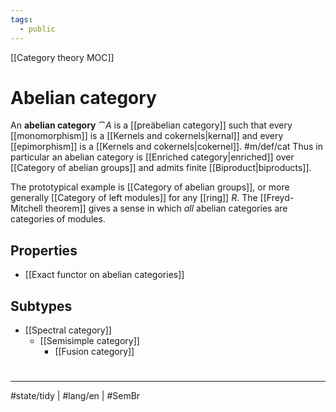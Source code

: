 ```yaml
---
tags:
  - public
---
```

[[Category theory MOC]]
# Abelian category

An **abelian category** $\cat A$ is a [[preäbelian category]] such that every [[monomorphism]] is a [[Kernels and cokernels|kernal]] and every [[epimorphism]] is a [[Kernels and cokernels|cokernel]]. #m/def/cat 
Thus in particular an abelian category is [[Enriched category|enriched]] over [[Category of abelian groups]] and admits finite [[Biproduct|biproducts]].

The prototypical example is [[Category of abelian groups]], or more generally [[Category of left modules]] for any [[ring]] $R$.
The [[Freyd-Mitchell theorem]] gives a sense in which _all_ abelian categories are categories of modules.

## Properties

- [[Exact functor on abelian categories]]

## Subtypes

- [[Spectral category]]
    - [[Semisimple category]]
        - [[Fusion category]]

#
---
#state/tidy | #lang/en | #SemBr
